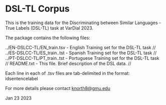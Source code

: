DSL-TL Corpus
================

This is the training data for the Discriminating between Similar Languages - True Labels (DSL-TL) task at VarDial 2023.

The package contains the following files:

../EN-DSLCC-TL/EN_train.tsv               - English Training set for the DSL-TL task //
../ES-DSLCC-TL/ES_train..tst 							- Spanish Training set for the DSL-TL task //
../PT-DSLCC-TL/PT_train..tst 							- Portuguese Training set for the DSL-TL task //
README.txt 								                - This file. Brief description of the DSL data. //

Each line in each of .tsv files are tab-delimited in the format:
id<tab>sentence<tab>label

For more details please contact knorth8@gmu.edu

Jan 23 2023
